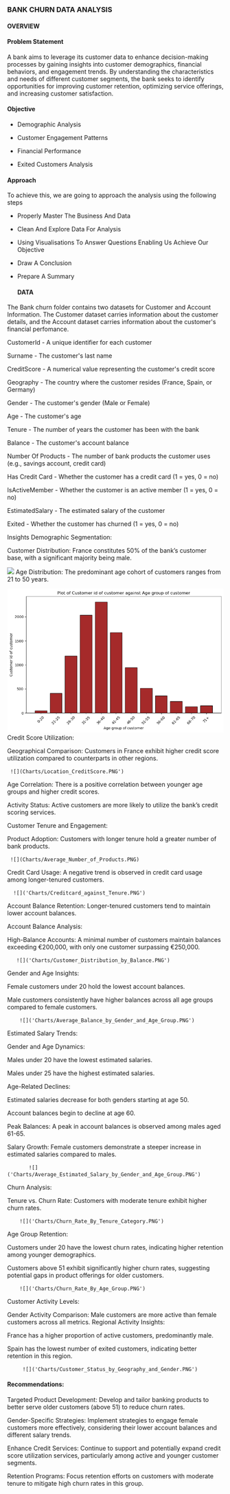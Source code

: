 ### BANK CHURN DATA ANALYSIS

#### OVERVIEW

#### Problem Statement

A bank aims to leverage its customer data to enhance decision-making processes by gaining insights into customer demographics, financial behaviors, and engagement trends. By understanding the characteristics and needs of different customer segments, the bank seeks to identify opportunities for improving customer retention, optimizing service offerings, and increasing customer satisfaction.

#### Objective

- Demographic Analysis

- Customer Engagement Patterns

- Financial Performance

- Exited Customers Analysis

#### Approach

To achieve this, we are going to approach the analysis using the following steps

- Properly Master The Business And Data

- Clean And Explore Data For Analysis

- Using Visualisations To Answer Questions Enabling Us Achieve Our Objective

- Draw A Conclusion

- Prepare A Summary


  #### DATA
The Bank churn folder contains two datasets for Customer and Account Information. The Customer dataset carries information about the customer details, and the Account dataset carries information about the customer's financial perfomance.

CustomerId - A unique identifier for each customer

Surname - The customer's last name

CreditScore - A numerical value representing the customer's credit score

Geography - The country where the customer resides (France, Spain, or Germany)

Gender - The customer's gender (Male or Female)

Age - The customer's age

Tenure - The number of years the customer has been with the bank

Balance - The customer's account balance

Number Of Products - The number of bank products the customer uses (e.g., savings account, credit card)

Has Credit Card - Whether the customer has a credit card (1 = yes, 0 = no)

IsActiveMember - Whether the customer is an active member (1 = yes, 0 = no)

EstimatedSalary - The estimated salary of the customer

Exited - Whether the customer has churned (1 = yes, 0 = no)

Insights
Demographic Segmentation:

Customer Distribution: France constitutes 50% of the bank’s customer base, with a significant majority being male.

   ![](Charts/Customer_Distribution_By_Geography.png)
Age Distribution: The predominant age cohort of customers ranges from 21 to 50 years.

   ![image alt](Charts/Age_group_of_customer.png)
Credit Score Utilization:

Geographical Comparison: Customers in France exhibit higher credit score utilization compared to counterparts in other regions.

     ![](Charts/Location_CreditScore.PNG')
Age Correlation: There is a positive correlation between younger age groups and higher credit scores.

Activity Status: Active customers are more likely to utilize the bank’s credit scoring services.

Customer Tenure and Engagement:

Product Adoption: Customers with longer tenure hold a greater number of bank products.

     ![](Charts/Average_Number_of_Products.PNG)
Credit Card Usage: A negative trend is observed in credit card usage among longer-tenured customers.

      ![]('Charts/Creditcard_against_Tenure.PNG')
Account Balance Retention: Longer-tenured customers tend to maintain lower account balances.

Account Balance Analysis:

High-Balance Accounts: A minimal number of customers maintain balances exceeding €200,000, with only one customer surpassing €250,000.

       ![]('Charts/Customer_Distribution_by_Balance.PNG')
Gender and Age Insights:

Female customers under 20 hold the lowest account balances.

Male customers consistently have higher balances across all age groups compared to female customers.

        ![]('Charts/Average_Balance_by_Gender_and_Age_Group.PNG')
Estimated Salary Trends:

Gender and Age Dynamics:

Males under 20 have the lowest estimated salaries.

Males under 25 have the highest estimated salaries.

Age-Related Declines:

Estimated salaries decrease for both genders starting at age 50.

Account balances begin to decline at age 60.

Peak Balances: A peak in account balances is observed among males aged 61-65.

Salary Growth: Female customers demonstrate a steeper increase in estimated salaries compared to males.

           ![]('Charts/Average_Estimated_Salary_by_Gender_and_Age_Group.PNG')
Churn Analysis:

Tenure vs. Churn Rate: Customers with moderate tenure exhibit higher churn rates.

        ![]('Charts/Churn_Rate_By_Tenure_Category.PNG')
Age Group Retention:

Customers under 20 have the lowest churn rates, indicating higher retention among younger demographics.

Customers above 51 exhibit significantly higher churn rates, suggesting potential gaps in product offerings for older customers.

        ![]('Charts/Churn_Rate_By_Age_Group.PNG')
Customer Activity Levels:

Gender Activity Comparison: Male customers are more active than female customers across all metrics.
Regional Activity Insights:

France has a higher proportion of active customers, predominantly male.

Spain has the lowest number of exited customers, indicating better retention in this region.

         ![]('Charts/Customer_Status_by_Geography_and_Gender.PNG')
         
#### Recommendations:

Targeted Product Development: Develop and tailor banking products to better serve older customers (above 51) to reduce churn rates.

Gender-Specific Strategies: Implement strategies to engage female customers more effectively, considering their lower account balances and different salary trends.

Enhance Credit Services: Continue to support and potentially expand credit score utilization services, particularly among active and younger customer segments.

Retention Programs: Focus retention efforts on customers with moderate tenure to mitigate high churn rates in this group.


